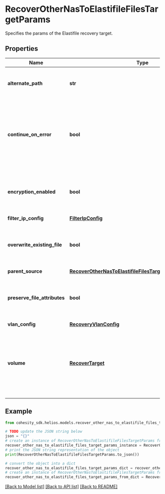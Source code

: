 # RecoverOtherNasToElastifileFilesTargetParams

Specifies the params of the Elastifile recovery target.

## Properties

Name | Type | Description | Notes
------------ | ------------- | ------------- | -------------
**alternate_path** | **str** | Specifies the path location to recover files to. | 
**continue_on_error** | **bool** | Specifies whether to continue recovering other files if one of the files fails to recover. Default value is false. | [optional] 
**encryption_enabled** | **bool** | Specifies whether encryption should be enabled during recovery. | [optional] 
**filter_ip_config** | [**FilterIpConfig**](FilterIpConfig.md) |  | [optional] 
**overwrite_existing_file** | **bool** | Specifies whether to overwrite existing file/folder during recovery. | [optional] 
**parent_source** | [**RecoverOtherNasToElastifileFilesTargetParamsParentSource**](RecoverOtherNasToElastifileFilesTargetParamsParentSource.md) |  | [optional] 
**preserve_file_attributes** | **bool** | Specifies whether to preserve file/folder attributes during recovery. | [optional] 
**vlan_config** | [**RecoveryVlanConfig**](RecoveryVlanConfig.md) |  | [optional] 
**volume** | [**RecoverTarget**](RecoverTarget.md) | Specifies the id and name of the parent NAS to recover to. This volume will be the target of the recovery. | 

## Example

```python
from cohesity_sdk.helios.models.recover_other_nas_to_elastifile_files_target_params import RecoverOtherNasToElastifileFilesTargetParams

# TODO update the JSON string below
json = "{}"
# create an instance of RecoverOtherNasToElastifileFilesTargetParams from a JSON string
recover_other_nas_to_elastifile_files_target_params_instance = RecoverOtherNasToElastifileFilesTargetParams.from_json(json)
# print the JSON string representation of the object
print(RecoverOtherNasToElastifileFilesTargetParams.to_json())

# convert the object into a dict
recover_other_nas_to_elastifile_files_target_params_dict = recover_other_nas_to_elastifile_files_target_params_instance.to_dict()
# create an instance of RecoverOtherNasToElastifileFilesTargetParams from a dict
recover_other_nas_to_elastifile_files_target_params_from_dict = RecoverOtherNasToElastifileFilesTargetParams.from_dict(recover_other_nas_to_elastifile_files_target_params_dict)
```
[[Back to Model list]](../README.md#documentation-for-models) [[Back to API list]](../README.md#documentation-for-api-endpoints) [[Back to README]](../README.md)


